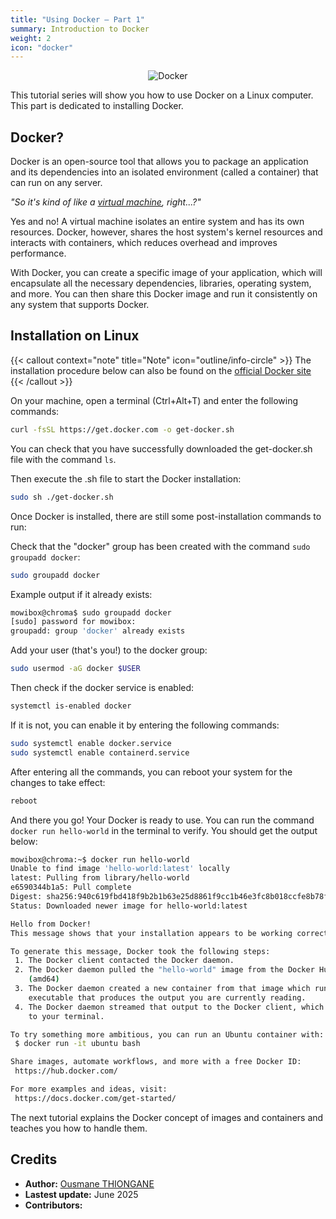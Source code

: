 ```yaml
---
title: "Using Docker – Part 1"
summary: Introduction to Docker
weight: 2
icon: "docker"
---
```


<p align="center">
    <img src="/chroma/images/docker1.png" alt="Docker" class="w-full h-auto" />
</p>

This tutorial series will show you how to use Docker on a Linux computer. This part is dedicated to installing Docker.

## Docker?

Docker is an open-source tool that allows you to package an application and its dependencies into an isolated environment (called a container) that can run on any server.

_"So it's kind of like a [virtual machine](https://cloud.google.com/learn/what-is-a-virtual-machine?hl=en), right...?"_

Yes and no! A virtual machine isolates an entire system and has its own resources. Docker, however, shares the host system's kernel resources and interacts with containers, which reduces overhead and improves performance.

With Docker, you can create a specific image of your application, which will encapsulate all the necessary dependencies, libraries, operating system, and more. You can then share this Docker image and run it consistently on any system that supports Docker.

## Installation on Linux

{{< callout context="note" title="Note" icon="outline/info-circle" >}}
The installation procedure below can also be found on the [official Docker site](https://docs.docker.com/engine/install/ubuntu)
{{< /callout >}}

On your machine, open a terminal (Ctrl+Alt+T) and enter the following commands:

```bash {frame="none"}
curl -fsSL https://get.docker.com -o get-docker.sh
```

You can check that you have successfully downloaded the get-docker.sh file with the command `ls`.

Then execute the .sh file to start the Docker installation:

```bash {frame="none"}
sudo sh ./get-docker.sh
```

Once Docker is installed, there are still some post-installation commands to run:

Check that the "docker" group has been created with the command `sudo groupadd docker`:

```bash {frame="none"}
sudo groupadd docker
```

Example output if it already exists:

```bash {title="Terminal"}
mowibox@chroma$ sudo groupadd docker
[sudo] password for mowibox:
groupadd: group 'docker' already exists
```

Add your user (that's you!) to the docker group:

```bash {frame="none"}
sudo usermod -aG docker $USER
```

Then check if the docker service is enabled:

```bash {frame="none"}
systemctl is-enabled docker
```

If it is not, you can enable it by entering the following commands:

```bash {frame="none"}
sudo systemctl enable docker.service
sudo systemctl enable containerd.service
```

After entering all the commands, you can reboot your system for the changes to take effect:

```bash {frame="none"}
reboot
```

And there you go! Your Docker is ready to use. You can run the command `docker run hello-world` in the terminal to verify. You should get the output below:

```bash {title="Terminal"}
mowibox@chroma:~$ docker run hello-world
Unable to find image 'hello-world:latest' locally
latest: Pulling from library/hello-world
e6590344b1a5: Pull complete
Digest: sha256:940c619fbd418f9b2b1b63e25d8861f9cc1b46e3fc8b018ccfe8b78f19b8cc4f
Status: Downloaded newer image for hello-world:latest

Hello from Docker!
This message shows that your installation appears to be working correctly.

To generate this message, Docker took the following steps:
 1. The Docker client contacted the Docker daemon.
 2. The Docker daemon pulled the "hello-world" image from the Docker Hub.
    (amd64)
 3. The Docker daemon created a new container from that image which runs the
    executable that produces the output you are currently reading.
 4. The Docker daemon streamed that output to the Docker client, which sent it
    to your terminal.

To try something more ambitious, you can run an Ubuntu container with:
 $ docker run -it ubuntu bash

Share images, automate workflows, and more with a free Docker ID:
 https://hub.docker.com/

For more examples and ideas, visit:
 https://docs.docker.com/get-started/
```

The next tutorial explains the Docker concept of images and containers and teaches you how to handle them.

## Credits

* **Author:** [Ousmane THIONGANE](https://github.com/Mowibox)
* **Lastest update:** June 2025
* **Contributors:**
